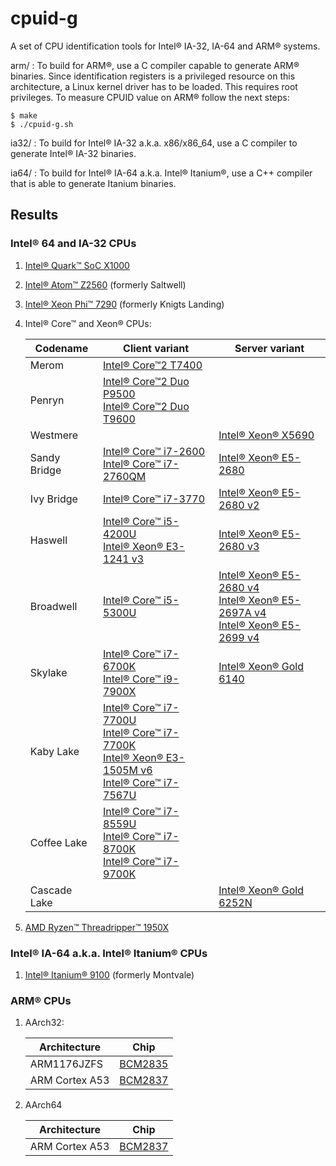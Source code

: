 # cpuid-g

A set of CPU identification tools for Intel® IA-32, IA-64 and ARM® systems.

arm/  : To build for ARM®, use a C compiler capable to generate ARM® binaries. Since identification registers is a privileged resource on this architecture, a Linux kernel driver has to be loaded. This requires root privileges.
To measure CPUID value on ARM® follow the next steps:

    $ make
    $ ./cpuid-g.sh

ia32/ : To build for Intel® IA-32 a.k.a. x86/x86_64, use a C compiler to generate Intel® IA-32 binaries.

ia64/ : To build for Intel® IA-64 a.k.a. Intel® Itanium®, use a C++ compiler that is able to generate Itanium binaries.

## Results

### Intel® 64 and IA-32 CPUs

1. [Intel® Quark™ SoC X1000](dumps/ia32/Intel(R)%20Quark(TM)%20SoC%20X1000.md)
2. [Intel® Atom™ Z2560](dumps/ia32/Intel(R)%20Atom(TM)%20Z2560.md) (formerly Saltwell)
3. [Intel® Xeon Phi™ 7290](dumps/ia32/Intel(R)%20Xeon%20Phi(TM)%207290.md) (formerly Knigts Landing)
4. Intel® Core™ and Xeon® CPUs:

   | Codename     | Client variant                                                                    | Server variant
   | ---          | ---                                                                               | ---
   | Merom        | [Intel® Core™2 T7400]                                                             |
   | Penryn       | [Intel® Core™2 Duo P9500]<br>[Intel® Core™2 Duo T9600]                            |
   | Westmere     |                                                                                   | [Intel® Xeon® X5690]
   | Sandy Bridge | [Intel® Core™ i7-2600]<br>[Intel® Core™ i7-2760QM]                                | [Intel® Xeon® E5-2680]
   | Ivy Bridge   | [Intel® Core™ i7-3770]                                                            | [Intel® Xeon® E5-2680 v2]
   | Haswell      | [Intel® Core™ i5-4200U]<br>[Intel® Xeon® E3-1241 v3]                              | [Intel® Xeon® E5-2680 v3]
   | Broadwell    | [Intel® Core™ i5-5300U]                                                           | [Intel® Xeon® E5-2680 v4]<br>[Intel® Xeon® E5-2697A v4]<br>[Intel® Xeon® E5-2699 v4]
   | Skylake      | [Intel® Core™ i7-6700K]<br>[Intel® Core™ i9-7900X]                                | [Intel® Xeon® Gold 6140]
   | Kaby Lake    | [Intel® Core™ i7-7700U]<br>[Intel® Core™ i7-7700K]</br>[Intel® Xeon® E3-1505M v6]<br/>[Intel® Core™ i7-7567U] |
   | Coffee Lake  | [Intel® Core™ i7-8559U]<br>[Intel® Core™ i7-8700K]</br>[Intel® Core™ i7-9700K]    |
   | Cascade Lake |                                                                                   | [Intel® Xeon® Gold 6252N]

[Intel® Core™2 T7400]: dumps/ia32/Intel(R)%20Core(TM)2%20T7400.md
[Intel® Core™2 Duo P9500]: dumps/ia32/Intel(R)%20Core(TM)2%20Duo%20P9500.md
[Intel® Core™2 Duo T9600]: dumps/ia32/Intel(R)%20Core(TM)2%20Duo%20T9600.md
[Intel® Xeon® X5690]: dumps/ia32/Intel(R)%20Xeon(R)%20X5690.md
[Intel® Core™ i7-2600]: dumps/ia32/Intel(R)%20Core(TM)%20i7-2600.md
[Intel® Core™ i7-2760QM]: dumps/ia32/Intel(R)%20Core(TM)%20i7-2760QM.md
[Intel® Xeon® E5-2680]: dumps/ia32/Intel(R)%20Xeon(R)%20E5-2680.md
[Intel® Core™ i7-3770]: dumps/ia32/Intel(R)%20Core(TM)%20i7-3770.md
[Intel® Xeon® E5-2680 v2]: dumps/ia32/Intel(R)%20Xeon(R)%20E5-2680%20v2.md
[Intel® Core™ i5-4200U]: dumps/ia32/Intel(R)%20Core(TM)%20i5-4200U.md
[Intel® Xeon® E3-1241 v3]: dumps/ia32/Intel(R)%20Xeon(R)%20E3-1241%20v3.md
[Intel® Xeon® E5-2680 v3]: dumps/ia32/Intel(R)%20Xeon(R)%20E5-2680%20v3.md
[Intel® Core™ i5-5300U]: dumps/ia32/Intel(R)%20Core(TM)%20i5-5300U.md
[Intel® Xeon® E5-2680 v4]: dumps/ia32/Intel(R)%20Xeon(R)%20E5-2680%20v4.md
[Intel® Xeon® E5-2699 v4]: dumps/ia32/Intel(R)%20Xeon(R)%20E5-2699%20v4.md
[Intel® Xeon® E5-2697A v4]: dumps/ia32/Intel(R)%20Xeon(R)%20E5-2697A%20v4.md
[Intel® Core™ i7-6700K]: dumps/ia32/Intel(R)%20Core(TM)%20i7-6700K.md
[Intel® Xeon® Gold 6140]: dumps/ia32/Intel(R)%20Xeon(R)%20Gold%206140.md
[Intel® Core™ i7-7700U]: dumps/ia32/Intel(R)%20Core(TM)%20i7-7700U.md
[Intel® Core™ i7-7700K]: dumps/ia32/Intel(R)%20Core(TM)%20i7-7700K.md
[Intel® Core™ i7-7567U]: dumps/ia32/Intel(R)%20Core(TM)%20i7-7567U.md
[Intel® Xeon® E3-1505M v6]: dumps/ia32/Intel(R)%20Xeon(R)%20E3-1505M%20v6.md
[Intel® Core™ i7-8559U]: dumps/ia32/Intel(R)%20Core(TM)%20i7-8559U.md
[Intel® Core™ i7-8700K]: dumps/ia32/Intel(R)%20Core(TM)%20i7-8700K.md
[Intel® Core™ i9-7900X]: dumps/ia32/Intel(R)%20Core(TM)%20i9-7900X.md
[Intel® Core™ i7-9700K]: dumps/ia32/Intel(R)%20Core(TM)%20i7-9700K.md
[Intel® Xeon® Gold 6252N]: dumps/ia32/Intel(R)%20Xeon(R)%20Gold%206252N.md

5. [AMD Ryzen™ Threadripper™ 1950X](dumps/ia32/AMD%20Ryzen%20Threadripper%201950X.md)

### Intel® IA-64 a.k.a. Intel® Itanium® CPUs

1. [Intel® Itanium® 9100](dumps/ia64/Intel(R)%20Itanium(R)%209100.md) (formerly Montvale)

### ARM® CPUs

1. AArch32:

   | Architecture   | Chip
   | ---            | ---
   | ARM1176JZFS    | [BCM2835](dumps/arm/BCM2835.md)
   | ARM Cortex A53 | [BCM2837](dumps/arm/BCM2837.md)

2. AArch64

   | Architecture   | Chip
   | ---            | ---
   | ARM Cortex A53 | [BCM2837](dumps/arm/BCM2837%20(AArch64).md)
